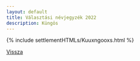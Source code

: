 ```yaml
---
layout: default
title: Választási névjegyzék 2022
description: Küngös
---
```


{% include settlementHTMLs/Kuuxngooxs.html %}

[Vissza](./)
